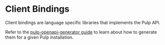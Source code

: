 # Client Bindings

Client bindings are language specific libraries that implements the Pulp API.

Refer to the [pulp-openapi-generator guide] to learn about how to generate them for a given Pulp installation.

[pulp-openapi-generator guide]: site:pulp-openapi-generator/docs/user/guides/generate-bindings/
